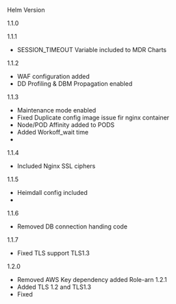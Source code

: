 Helm Version 

1.1.0


1.1.1
  - SESSION_TIMEOUT Variable included to MDR Charts

1.1.2
  -  WAF configuration added
  - DD Profiling & DBM Propagation enabled

1.1.3
  - Maintenance mode enabled
  - Fixed Duplicate config image issue fir nginx container
  - Node/POD Affinity added to PODS
  - Added Workoff_wait time
  - 
1.1.4
  - Included Nginx SSL ciphers
    
1.1.5
  - Heimdall config included
  - 
1.1.6
  - Removed DB connection handing code
    
1.1.7
  - Fixed TLS support TLS1.3
    
1.2.0
  - Removed AWS Key dependency added Role-arn
1.2.1
  - Added TLS 1.2 and TLS1.3
  - Fixed 
    

